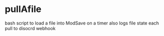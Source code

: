 # pullAfile
bash script to load a file into ModSave on a timer also logs file state each pull to disocrd webhook 
